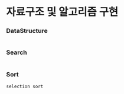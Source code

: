 # 자료구조 및 알고리즘 구현

### DataStructure
```

```

### Search
```

```

### Sort
```
selection sort

```
